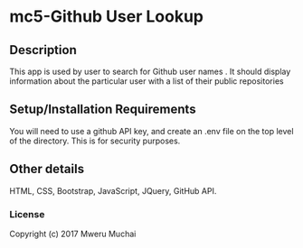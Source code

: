 # mc5-Github User Lookup


## Description
This app is used by user to search for Github user names . It should display information about the particular user with a list of their public repositories

## Setup/Installation Requirements

You will need to use a github API key, and create an .env file on the top level of the directory. This is for security purposes.

## Other details

HTML, CSS, Bootstrap, JavaScript, JQuery, GitHub API.

### License


Copyright (c) 2017 Mweru Muchai

